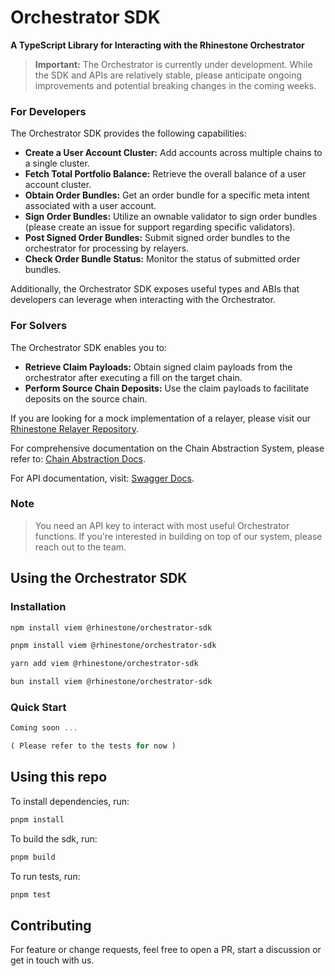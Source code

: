 # Orchestrator SDK

**A TypeScript Library for Interacting with the Rhinestone Orchestrator**

> **Important:** The Orchestrator is currently under development. While the SDK and APIs are relatively stable, please anticipate ongoing improvements and potential breaking changes in the coming weeks.

### For Developers

The Orchestrator SDK provides the following capabilities:

- **Create a User Account Cluster:** Add accounts across multiple chains to a single cluster.
- **Fetch Total Portfolio Balance:** Retrieve the overall balance of a user account cluster.
- **Obtain Order Bundles:** Get an order bundle for a specific meta intent associated with a user account.
- **Sign Order Bundles:** Utilize an ownable validator to sign order bundles (please create an issue for support regarding specific validators).
- **Post Signed Order Bundles:** Submit signed order bundles to the orchestrator for processing by relayers.
- **Check Order Bundle Status:** Monitor the status of submitted order bundles.

Additionally, the Orchestrator SDK exposes useful types and ABIs that developers can leverage when interacting with the Orchestrator.

### For Solvers

The Orchestrator SDK enables you to:

- **Retrieve Claim Payloads:** Obtain signed claim payloads from the orchestrator after executing a fill on the target chain.
- **Perform Source Chain Deposits:** Use the claim payloads to facilitate deposits on the source chain.

If you are looking for a mock implementation of a relayer, please visit our [Rhinestone Relayer Repository](https://github.com/rhinestonewtf/rhinestone-relayer).

For comprehensive documentation on the Chain Abstraction System, please refer to: [Chain Abstraction Docs](https://rhinestone.notion.site/Chain-Abstraction-Docs-External-4790f4303e934b16a6fb24637e6f67e7?pvs=4).

For API documentation, visit: [Swagger Docs](https://orchestrator-prototype-38oyp.ondigitalocean.app/api-docs/).

### Note

> You need an API key to interact with most useful Orchestrator functions. If you're interested in building on top of our system, please reach out to the team.

## Using the Orchestrator SDK

### Installation

```bash
npm install viem @rhinestone/orchestrator-sdk
```

```bash
pnpm install viem @rhinestone/orchestrator-sdk
```

```bash
yarn add viem @rhinestone/orchestrator-sdk
```

```bash
bun install viem @rhinestone/orchestrator-sdk
```

### Quick Start

```typescript
Coming soon ...

( Please refer to the tests for now )
```

## Using this repo

To install dependencies, run:

```bash
pnpm install
```

To build the sdk, run:

```bash
pnpm build
```

To run tests, run:

```bash
pnpm test
```

## Contributing

For feature or change requests, feel free to open a PR, start a discussion or get in touch with us.
